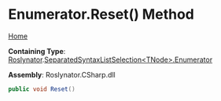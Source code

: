 # Enumerator\.Reset\(\) Method <a name="_Top"></a>

[Home](../../../../README.md)

**Containing Type**: [Roslynator](../../../README.md#_Top)\.[SeparatedSyntaxListSelection\<TNode>.Enumerator](../README.md#_Top)

**Assembly**: Roslynator\.CSharp\.dll

```csharp
public void Reset()
```

